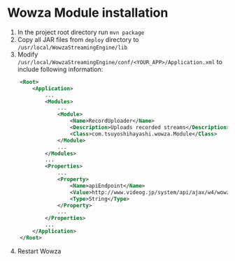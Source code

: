 # Wowza Module installation

1. In the project root directory run ```mvn package```
2. Copy all JAR files from ```deploy``` directory to ```/usr/local/WowzaStreamingEngine/lib```
3. Modify ```/usr/local/WowzaStreamingEngine/conf/<YOUR_APP>/Application.xml``` to include following information:

```xml
    <Root>
        <Application>
            ...
            <Modules>
                ...
                <Module>
                    <Name>RecordUploader</Name>
                    <Description>Uploads recorded streams</Description>
                    <Class>com.tsuyoshihayashi.wowza.Module</Class>
                </Module>
                ...
            </Modules>
            ...
            <Properties>
                ...
                <Property>
                    <Name>apiEndpoint</Name>
                    <Value>http://www.videog.jp/system/api/ajax/w4/wowza_api_sample.php</Value>
                    <Type>String</Type>
                </Property>
                ...
            </Properties>
            ...        
        </Application>
    </Root>
```

4. Restart Wowza
